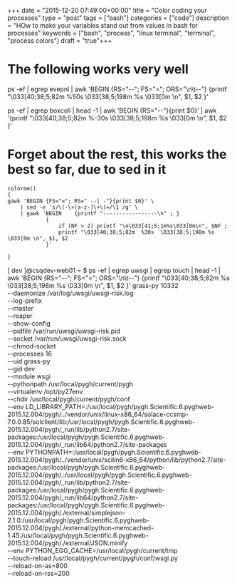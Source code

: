 +++ date = "2015-12-20 07:49:00+00:00" title = "Color coding your processes" type = "post" tags = ["bash"] categories = ["code"] description = "HOw to make your variables stand out from values in bash for processes" keywords = ["bash", "process", "linux terminal", "terminal", "process colors"] draft = "true"+++

# The following works very well
ps -ef | egrep evepnl | awk 'BEGIN {RS="--"; FS="="; ORS="\n\t--"} {printf "\033[40;38;5;82m  %50s \033[38;5;198m %s \033[0m \n", $1, $2 }'

ps -ef | egrep boxcoll | head -1  | awk 'BEGIN {RS="--"}{print $0}' | awk '{printf "\033[40;38;5;82m  %-30s  \033[38;5;198m %s \033[0m \n", $1, $2 }'


# Forget about the rest, this works the best so far, due to sed in it

```
colorme()
{
gawk 'BEGIN {FS="="; RS=" --| -"}{print $0}' \
    | sed -e 's/\(-\+[a-z-]\+\)=/\1 /g' \
    | gawk 'BEGIN    {printf "-----------------\n" ; }
            {
                if (NF > 2) printf "\n\033[41;5;1m%s\033[0m\n", $NF ;
                printf "\033[40;38;5;82m  %30s  \033[38;5;198m %s \033[0m \n", $1, $2
            }'

}

```



[ dev ]@csqdev-web01 ~ $ ps -ef | egrep uwsgi | egrep touch | head -1 | awk 'BEGIN {RS="--"; FS="="; ORS="\n\t--"} {printf "\033[40;38;5;82m  %s \033[38;5;198m %s \033[0m \n", $1, $2 }'
  grass-py  10332  
  --daemonize  /var/log/uwsgi/uwsgi-risk.log  
  --log-prefix    
  --master    
  --reaper    
  --show-config    
  --pidfile  /var/run/uwsgi/uwsgi-risk.pid  
  --socket  /var/run/uwsgi/uwsgi-risk.sock  
  --chmod-socket    
  --processes  16  
  --uid  grass-py  
  --gid  dev  
  --module  wsgi  
  --pythonpath  /usr/local/pygh/current/pygh  
  --virtualenv  /opt/py27env  
  --chdir  /usr/local/pygh/current/pygh/conf  
  --env  LD_LIBRARY_PATH=:/usr/local/pygh/pygh.Scientific.6.pyghweb-2015.12.004/pygh/../vendor/unix/linux-x86_64/solace-ccsmp-7.0.0.85/solclient/lib:/usr/local/pygh/pygh.Scientific.6.pyghweb-2015.12.004/pygh/_run/lib/python2.7/site-packages:/usr/local/pygh/pygh.Scientific.6.pyghweb-2015.12.004/pygh/_run/lib64/python2.7/site-packages  
  --env  PYTHONPATH=:/usr/local/pygh/pygh.Scientific.6.pyghweb-2015.12.004/pygh/../vendor/unix/scilin6-x86_64/python/lib/python2.7/site-packages:/usr/local/pygh/pygh.Scientific.6.pyghweb-2015.12.004/pygh/.:/usr/local/pygh/pygh.Scientific.6.pyghweb-2015.12.004/pygh/_run/lib/python2.7/site-packages:/usr/local/pygh/pygh.Scientific.6.pyghweb-2015.12.004/pygh/_run/lib64/python2.7/site-packages:/usr/local/pygh/pygh.Scientific.6.pyghweb-2015.12.004/pygh/./external/simplejson-2.1.0:/usr/local/pygh/pygh.Scientific.6.pyghweb-2015.12.004/pygh/./external/python-memcached-1.45:/usr/local/pygh/pygh.Scientific.6.pyghweb-2015.12.004/pygh/./external/JSON.minify  
  --env  PYTHON_EGG_CACHE=/usr/local/pygh/current/tmp  
  --touch-reload  /usr/local/pygh/current/pygh/conf/wsgi.py  
  --reload-on-as=800    
  --reload-on-rss=200    
      
